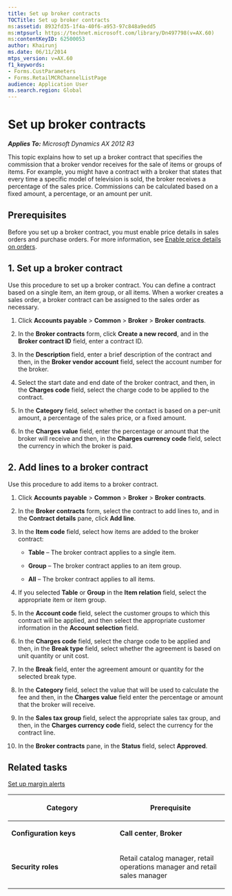 ```yaml
---
title: Set up broker contracts
TOCTitle: Set up broker contracts
ms:assetid: 8932fd35-1f4a-40f6-a953-97c848a9edd5
ms:mtpsurl: https://technet.microsoft.com/library/Dn497798(v=AX.60)
ms:contentKeyID: 62500053
author: Khairunj
ms.date: 06/11/2014
mtps_version: v=AX.60
f1_keywords:
- Forms.CustParameters
- Forms.RetailMCRChannelListPage
audience: Application User
ms.search.region: Global
---
```


# Set up broker contracts 


_**Applies To:** Microsoft Dynamics AX 2012 R3_

This topic explains how to set up a broker contract that specifies the commission that a broker vendor receives for the sale of items or groups of items. For example, you might have a contract with a broker that states that every time a specific model of television is sold, the broker receives a percentage of the sales price. Commissions can be calculated based on a fixed amount, a percentage, or an amount per unit.

## Prerequisites

Before you set up a broker contract, you must enable price details in sales orders and purchase orders. For more information, see [Enable price details on orders](enable-price-details-on-orders.md).

## 1\. Set up a broker contract

Use this procedure to set up a broker contract. You can define a contract based on a single item, an item group, or all items. When a worker creates a sales order, a broker contract can be assigned to the sales order as necessary.

1.  Click **Accounts payable** \> **Common** \> **Broker** \> **Broker contracts**.

2.  In the **Broker contracts** form, click **Create a new record**, and in the **Broker contract ID** field, enter a contract ID.

3.  In the **Description** field, enter a brief description of the contract and then, in the **Broker vendor account** field, select the account number for the broker.

4.  Select the start date and end date of the broker contract, and then, in the **Charges code** field, select the charge code to be applied to the contract.

5.  In the **Category** field, select whether the contact is based on a per-unit amount, a percentage of the sales price, or a fixed amount.

6.  In the **Charges value** field, enter the percentage or amount that the broker will receive and then, in the **Charges currency code** field, select the currency in which the broker is paid.

## 2\. Add lines to a broker contract

Use this procedure to add items to a broker contract.

1.  Click **Accounts payable** \> **Common** \> **Broker** \> **Broker contracts**.

2.  In the **Broker contracts** form, select the contract to add lines to, and in the **Contract details** pane, click **Add line**.

3.  In the **Item code** field, select how items are added to the broker contract:
    
      - **Table** – The broker contract applies to a single item.
    
      - **Group** – The broker contract applies to an item group.
    
      - **All** – The broker contract applies to all items.

4.  If you selected **Table** or **Group** in the **Item relation** field, select the appropriate item or item group.

5.  In the **Account code** field, select the customer groups to which this contract will be applied, and then select the appropriate customer information in the **Account selection** field.

6.  In the **Charges code** field, select the charge code to be applied and then, in the **Break type** field, select whether the agreement is based on unit quantity or unit cost.

7.  In the **Break** field, enter the agreement amount or quantity for the selected break type.

8.  In the **Category** field, select the value that will be used to calculate the fee and then, in the **Charges value** field enter the percentage or amount that the broker will receive.

9.  In the **Sales tax group** field, select the appropriate sales tax group, and then, in the **Charges currency code** field, select the currency for the contract line.

10. In the **Broker contracts** pane, in the **Status** field, select **Approved**.

## Related tasks

[Set up margin alerts](set-up-margin-alerts.md)

<table>
<colgroup>
<col style="width: 50%" />
<col style="width: 50%" />
</colgroup>
<thead>
<tr class="header">
<th><p>Category</p></th>
<th><p>Prerequisite</p></th>
</tr>
</thead>
<tbody>
<tr class="odd">
<td><p><strong>Configuration keys</strong></p></td>
<td><p><strong>Call center</strong>, <strong>Broker</strong></p></td>
</tr>
<tr class="even">
<td><p><strong>Security roles</strong></p></td>
<td><p>Retail catalog manager, retail operations manager and retail sales manager</p></td>
</tr>
</tbody>
</table>

  


